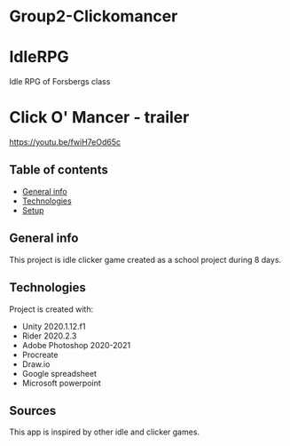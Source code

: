 # Group2-Clickomancer
 
# IdleRPG
 Idle RPG of Forsbergs class

# Click O' Mancer - trailer
https://youtu.be/fwiH7eOd65c

## Table of contents
* [General info](#general-info)
* [Technologies](#technologies)
* [Setup](#setup)

## General info
This project is idle clicker game created as a school project during 8 days.
	
## Technologies
Project is created with:
* Unity 2020.1.12.f1
* Rider 2020.2.3
* Adobe Photoshop 2020-2021
* Procreate
* Draw.io
* Google spreadsheet
* Microsoft powerpoint

## Sources
This app is inspired by other idle and clicker games.
